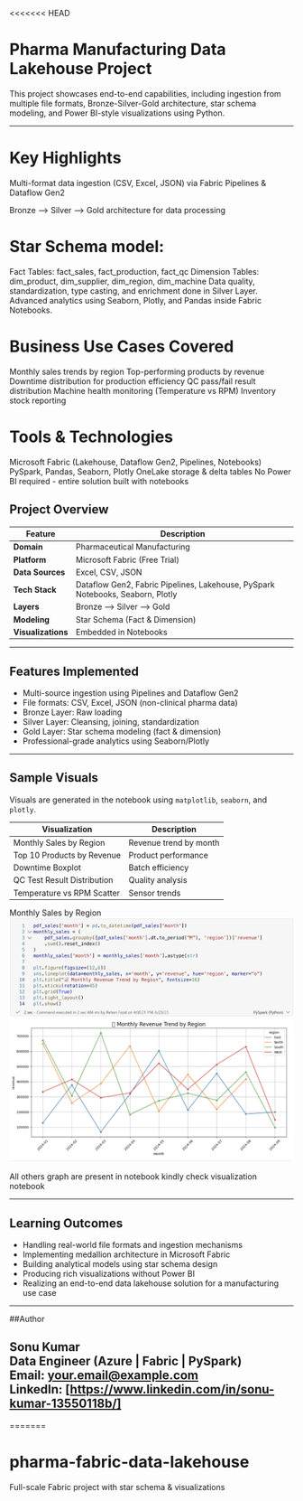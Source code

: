 <<<<<<< HEAD

# Pharma Manufacturing Data Lakehouse Project

This project showcases end-to-end capabilities, including ingestion from multiple file formats, 
Bronze-Silver-Gold architecture, star schema modeling, and Power BI-style visualizations using Python.

---

# Key Highlights

Multi-format data ingestion (CSV, Excel, JSON) via Fabric Pipelines & Dataflow Gen2

Bronze --> Silver --> Gold architecture for data processing

# Star Schema model:

Fact Tables: fact_sales, fact_production, fact_qc
Dimension Tables: dim_product, dim_supplier, dim_region, dim_machine
Data quality, standardization, type casting, and enrichment done in Silver Layer.
Advanced analytics using Seaborn, Plotly, and Pandas inside Fabric Notebooks.

# Business Use Cases Covered

Monthly sales trends by region
Top-performing products by revenue
Downtime distribution for production efficiency
QC pass/fail result distribution
Machine health monitoring (Temperature vs RPM)
Inventory stock reporting

# Tools & Technologies

Microsoft Fabric (Lakehouse, Dataflow Gen2, Pipelines, Notebooks)
PySpark, Pandas, Seaborn, Plotly
OneLake storage & delta tables
No Power BI required - entire solution built with notebooks



##  Project Overview

| Feature                          | Description |
|----------------------------------|-------------|
| **Domain**                       | Pharmaceutical Manufacturing |
| **Platform**                     | Microsoft Fabric (Free Trial) |
| **Data Sources**                 | Excel, CSV, JSON |
| **Tech Stack**                   | Dataflow Gen2, Fabric Pipelines, Lakehouse, PySpark Notebooks, Seaborn, Plotly |
| **Layers**                       | Bronze --> Silver --> Gold |
| **Modeling**                     | Star Schema (Fact & Dimension) |
| **Visualizations**               | Embedded in Notebooks |

---


## Features Implemented

-  Multi-source ingestion using Pipelines and Dataflow Gen2
-  File formats: CSV, Excel, JSON (non-clinical pharma data)
-  Bronze Layer: Raw loading
-  Silver Layer: Cleansing, joining, standardization
-  Gold Layer: Star schema modeling (fact & dimension)
-  Professional-grade analytics using Seaborn/Plotly

---

## Sample Visuals

Visuals are generated in the notebook using `matplotlib`, `seaborn`, and `plotly`.

| Visualization                    | Description |
|----------------------------------|-------------|
|  Monthly Sales by Region         | Revenue trend by month |
|  Top 10 Products by Revenue      | Product performance |
|  Downtime Boxplot                | Batch efficiency |
|  QC Test Result Distribution     |  Quality analysis |
|  Temperature vs RPM Scatter      | Sensor trends |

Monthly Sales by Region 
![Monthly Sales by Region ](<Monthlu revenue by sales.png>)
![Monthly Sales by Region Graph](<Monthly revenue by sales graph.png>)

All others graph are present in notebook kindly check visualization notebook

---

## Learning Outcomes

- Handling real-world file formats and ingestion mechanisms
- Implementing medallion architecture in Microsoft Fabric
- Building analytical models using star schema design
- Producing rich visualizations without Power BI
- Realizing an end-to-end data lakehouse solution for a manufacturing use case

---

##Author

**Sonu Kumar**  
Data Engineer (Azure | Fabric | PySpark)  
Email: your.email@example.com  
LinkedIn: [https://www.linkedin.com/in/sonu-kumar-13550118b/]
---
=======
# pharma-fabric-data-lakehouse
Full-scale Fabric project with star schema &amp; visualizations
